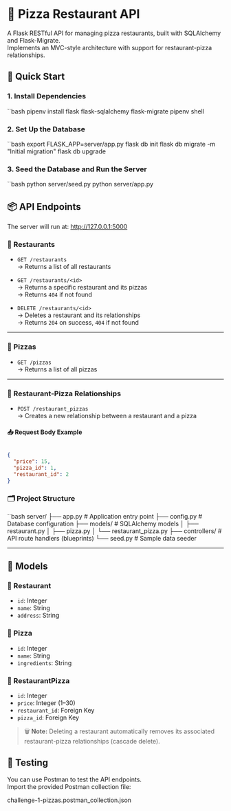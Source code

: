 # 🍕 Pizza Restaurant API

A Flask RESTful API for managing pizza restaurants, built with SQLAlchemy and Flask-Migrate.  
Implements an MVC-style architecture with support for restaurant-pizza relationships.

## 🚀 Quick Start

### 1. Install Dependencies
``bash
pipenv install flask flask-sqlalchemy flask-migrate
pipenv shell

### 2. Set Up the Database
``bash
export FLASK_APP=server/app.py
flask db init
flask db migrate -m "Initial migration"
flask db upgrade

### 3. Seed the Database and Run the Server
``bash
python server/seed.py
python server/app.py

## 📦 API Endpoints
The server will run at: http://127.0.0.1:5000

### 📍 Restaurants

- `GET /restaurants`  
  → Returns a list of all restaurants

- `GET /restaurants/<id>`  
  → Returns a specific restaurant and its pizzas  
  → Returns `404` if not found

- `DELETE /restaurants/<id>`  
  → Deletes a restaurant and its relationships  
  → Returns `204` on success, `404` if not found

---

### 🍕 Pizzas

- `GET /pizzas`  
  → Returns a list of all pizzas

---

### 🔗 Restaurant-Pizza Relationships

- `POST /restaurant_pizzas`  
  → Creates a new relationship between a restaurant and a pizza

#### 📥 Request Body Example
```json

{
  "price": 15,
  "pizza_id": 1,
  "restaurant_id": 2
}
```

### 🗂️ Project Structure

``bash
server/
├── app.py               # Application entry point
├── config.py            # Database configuration
├── models/              # SQLAlchemy models
│   ├── restaurant.py
│   ├── pizza.py
│   └── restaurant_pizza.py
├── controllers/         # API route handlers (blueprints)
└── seed.py              # Sample data seeder

---

## 🧠 Models

### 🏢 Restaurant
- `id`: Integer  
- `name`: String  
- `address`: String  

### 🍕 Pizza
- `id`: Integer  
- `name`: String  
- `ingredients`: String  

### 🔗 RestaurantPizza
- `id`: Integer  
- `price`: Integer (1–30)  
- `restaurant_id`: Foreign Key  
- `pizza_id`: Foreign Key  

> 🗑️ **Note:** Deleting a restaurant automatically removes its associated restaurant-pizza relationships (cascade delete).

## 🧪 Testing

You can use Postman to test the API endpoints.  
Import the provided Postman collection file:

challenge-1-pizzas.postman_collection.json

